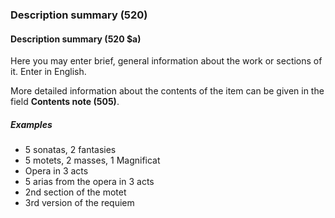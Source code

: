 ### Description summary (520)

#### Description summary (520 $a)
Here you may enter brief, general information about the work or sections of it. Enter in English.

More detailed information about the contents of the item can be given in the field **Contents note (505)**.

##### Examples

- 5 sonatas, 2 fantasies
- 5 motets, 2 masses, 1 Magnificat
- Opera in 3 acts
- 5 arias from the opera in 3 acts
- 2nd section of the motet
- 3rd version of the requiem
